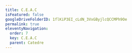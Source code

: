 ```yaml
---
title: C.E.A.C
isFeatured: false
googleDriveFolderID: 1flKiP3EI_cLdN_3VxGByjlcQCCMPh9Oe
permalink: true
eleventyNavigation:
  order: 7
  key: C.E.A.C
  parent: Catedre
---
```

